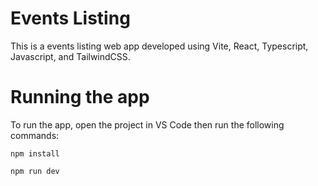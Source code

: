 # Events Listing

This is a events listing web app developed using Vite, React, Typescript, Javascript, and TailwindCSS.

# Running the app

To run the app, open the project in VS Code then run the following commands:

`npm install`


`npm run dev`

